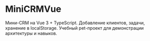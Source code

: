 # MiniCRMVue
Мини-CRM на Vue 3 + TypeScript. Добавление клиентов, задачи, хранение в localStorage. Учебный pet-проект для демонстрации архитектуры и навыков.
